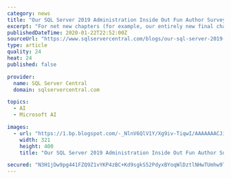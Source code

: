 ```yaml
---
category: news
title: "Our SQL Server 2019 Administration Inside Out Fun Author Survey"
excerpt: "For net new chapters (for example, our entirely new final chapter on Big Data and Machine Learning features of SQL Server 2019 ... and used the opportunity to convert some of my SSMS work into Azure data studio notebooks where I could. William Assaf: At home, with the same exactly three-wide screen setup as the last book."
publishedDateTime: 2020-01-22T22:52:00Z
sourceUrl: "https://www.sqlservercentral.com/blogs/our-sql-server-2019-administration-inside-out-fun-author-survey"
type: article
quality: 24
heat: 24
published: false

provider:
  name: SQL Server Central
  domain: sqlservercentral.com

topics:
  - AI
  - Microsoft AI

images:
  - url: "https://1.bp.blogspot.com/-_NlnV6QlV1Y/Xg9iv-TiqwI/AAAAAAACJig/lVMmlC4suNgi_CgoSo-rQ0M2WBgPaT49gCLcBGAsYHQ/s400/sql2019io.jpg"
    width: 321
    height: 400
    title: "Our SQL Server 2019 Administration Inside Out Fun Author Survey"

secured: "N3H1jDw9pg441FZQ9Z1vYKP4zBC+Kd9sgkS52PdyxBYoqWlDztlNHwTUmhw9Tag9yVxxblgYfh1rz+mxxYFMIfWCzJbbzJREPQtF1XEneMBravIU4oYsm/M8R0lW6waPMgJumxTVccPERgMElsvhn9c2wojiyltjfcNCnYjo3Lq+Z0CbQiNUk7yipF7ojEjiv1UoZKnfh30OFJ3x+d/hzS9bVUXpf2r6yqrEPWPyQZqPrjb7FL6a0efj0sr6ZN+1ObTFxjungBiLATjhAYj1rqCtNq8dn82g9gMtokv02CZSw2q26OmWyi5CYb6DIBL/+euNUtKrzq39BGQmypVtcSWIafxxEBD1HLG4h2cka+0OrW030H9/VolNsY4hjp2WhmlUixKl+++79hGi/PogaSc/tMREMXmAy3u+++Lyr9Uv8iTTZ6OISzCTExiwnrRlWmSGt79FYfArxwxw3ilga7hN4zNRP6bkvziORWiPWNY=;AjzRw2nLXwDDhSRA2882pg=="
---
```



